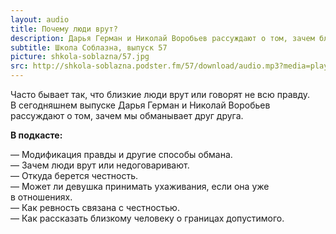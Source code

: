 ```yaml
---
layout: audio
title: Почему люди врут?
description: Дарья Герман и Николай Воробьев рассуждают о том, зачем близкие люди обманывают друг друга.
subtitle: Школа Соблазна, выпуск 57
picture: shkola-soblazna/57.jpg
src: http://shkola-soblazna.podster.fm/57/download/audio.mp3?media=player
---
```


Часто бывает так, что близкие люди врут или говорят не всю правду. В сегодняшнем выпуске Дарья Герман и Николай Воробьев рассуждают о том, зачем мы обманывает друг друга.

**В подкасте:**

— Модификация правды и другие способы обмана.  
— Зачем люди врут или недоговаривают.  
— Откуда берется честность.  
— Может ли девушка принимать ухаживания, если она уже в отношениях.  
— Как ревность связана с честностью.  
— Как рассказать близкому человеку о границах допустимого.   
